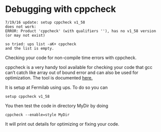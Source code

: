 Debugging with cppcheck
====================================================

    7/19/16 update: setup cppcheck v1_58
    does not work:
    ERROR: Product 'cppcheck' (with qualifiers ''), has no v1_58 version (or may not exist)

    so tried: ups list -aK+ cppcheck
    and the list is empty.

Checking your code for non-compile time errors with cppcheck.

cppcheck is a very handy tool available for checking your code that gcc can’t catch like array out of bound error and can also be used for optimization. The tool is documented [here.](http://sourceforge.net/apps/mediawiki/cppcheck/index.php?title=Main_Page)

It is setup at Fermilab using ups. To do so you can

    setup cppcheck v1_58

You then test the code in directory MyDir by doing

    cppcheck --enable=style MyDir

It will print out details for optimizing or fixing your code.
